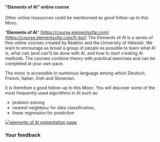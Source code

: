 #### "Elements of AI" online course

Other online ressources could be mentionned as good follow-up to this Mooc.

"**Elements of AI**" [https://course.elementsofai.com](https://course.elementsofai.com/fr-be/) The Elements of AI is a series of free online courses created by Reaktor and the University of Helsinki. We want to encourage as broad a group of people as possible to learn what AI is, what can (and can’t) be done with AI, and how to start creating AI methods. The courses combine theory with practical exercises and can be completed at your own pace.

The mooc is accessible in numerous language among which Deutsch, French, Italian, Irish and Slovenian.

It is therefore a good follow-up to this Mooc. You will discover some of the most frequently used algorithms in AI such as:

*   problem solving
*   nearest neighbour for data classification,
*   linear regression for prediction

[![elements of AI présentation page](/static/Elements_of_AI_-_presentation_page_for_AI4T_Mooc.png)](https://course.elementsofai.com)

### Your feedback